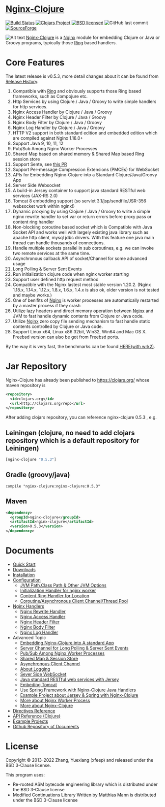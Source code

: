 [Nginx-Clojure](http://nginx-clojure.github.io)
=============

[![Build Status](https://travis-ci.com/nginx-clojure/nginx-clojure.svg?branch=master)](https://app.travis-ci.com/github/nginx-clojure/nginx-clojure)
[![Clojars Project](https://img.shields.io/clojars/v/nginx-clojure.svg)](https://clojars.org/nginx-clojure)
[![BSD licensed](https://img.shields.io/badge/license-BSD-blue.svg)](./LICENSE)
![GitHub last commit](https://img.shields.io/github/last-commit/nginx-clojure/nginx-clojure)
[![SourceForge](https://img.shields.io/sourceforge/dt/nginx-clojure)](https://sourceforge.net/projects/nginx-clojure/files/)


![Alt text](logo.png) [Nginx-Clojure](http://nginx-clojure.github.io) is a [Nginx](http://nginx.org/) module for embedding Clojure or Java or Groovy programs, typically those [Ring](https://github.com/ring-clojure/ring/blob/master/SPEC) based handlers.


Core Features
=================

The latest release is v0.5.3, more detail changes about it can be found from [Release History](//nginx-clojure.github.io/downloads.html).

1. Compatible with [Ring](https://github.com/ring-clojure/ring/blob/master/SPEC) and obviously supports those Ring based frameworks, such as Compojure etc.
1. Http Services by  using Clojure / Java / Groovy to write simple handlers for http services.
1. Nginx Access Handler by Clojure / Java / Groovy
1. Nginx Header Filter by Clojure / Java / Groovy
1. Nginx Body Filter by Clojure / Java / Groovy
1. Nginx Log Handler by Clojure / Java / Groovy
1. HTTP V2 support in both standard edition and embedded edition which are compiled against Nginx 1.18.0+
1. Support Java 9, 10, 11, 12
1. Pub/Sub Among Nginx Worker Processes
1. Shared Map based on shared memory & Shared Map based Ring session store
1. Support Sente, see [this PR](https://github.com/ptaoussanis/sente/pull/160)
1. Support Per-message Compression Extensions (PMCEs) for WebSocket
1. APIs for Embedding Nginx-Clojure into a Standard Clojure/Java/Groovy App
1. Server Side Websocket
1. A build-in Jersey container to support java standard RESTful web services (JAX-RS 2.0)
1. Tomcat 8 embedding support (so servlet 3.1/jsp/sendfile/JSR-356 websocket work within nginx!)
1. Dynamic proxying by using Clojure / Java / Groovy to write a simple nginx rewrite handler to set var or return errors before proxy pass or content ring handler
1. Non-blocking coroutine based socket which is Compatible with Java Socket API and works well with largely existing java library such as apache http client, mysql jdbc drivers. 
With this feature  one java main thread can handle thousands of connections.
1. Handle multiple sockets parallel in sub coroutines, e.g. we can invoke two remote services at the same time.
1. Asynchronous callback API of socket/Channel  for some advanced usage
1. Long Polling & Server Sent Events
1. Run initialization clojure code when nginx worker starting
1. Support user defined http request method
1. Compatible with the Nginx lastest most stable version 1.20.2. (Nginx 1.18.x, 1.14.x, 1.12.x, 1.8.x, 1.6.x, 1.4.x is also ok, older version is not tested and maybe works.)
1. One of  benifits of [Nginx](http://nginx.org/) is worker processes are automatically restarted by a master process if they crash
1. Utilize lazy headers and direct memory operation between [Nginx](http://nginx.org/) and JVM to fast handle dynamic contents from Clojure or Java code.
1. Utilize [Nginx](http://nginx.org/) zero copy file sending mechanism to fast handle static contents controlled by Clojure or Java code.
1. Support Linux x64, Linux x86 32bit, Win32, Win64  and Mac OS X. Freebsd version can also be got from Freebsd ports.

By the way it is very fast, the benchmarks can be found [HERE(with wrk2)](https://github.com/ptaoussanis/clojure-web-server-benchmarks/).

Jar Repository
================

Nginx-Clojure has already been published to https://clojars.org/ whose maven repository is 

```xml
<repository>
  <id>clojars.org</id>
  <url>http://clojars.org/repo</url>
</repository>
``` 

After adding clojars repository, you can reference nginx-clojure 0.5.3 , e.g.

 Leiningen (clojure, no need to add clojars repository which is a default repository for Leiningen) 
-----------------
 
```clojure
[nginx-clojure "0.5.3"]
```
Gradle (groovy/java)
-----------------
 
```
compile "nginx-clojure:nginx-clojure:0.5.3"
```
Maven
-----------------
 
```xml
<dependency>
  <groupId>nginx-clojure</groupId>
  <artifactId>nginx-clojure</artifactId>
  <version>0.5.3</version>
</dependency>
```

Documents
=================


- [Quick Start](http://nginx-clojure.github.io/quickstart.html)
- [Downloads](http://nginx-clojure.github.io/downloads.html)
- [Installation](http://nginx-clojure.github.io/installation.html)
- [Configuration](http://nginx-clojure.github.io/configuration.html)
    - [JVM Path,Class Path & Other JVM Options](http://nginx-clojure.github.io/configuration.html#user-content-21-jvm-path--class-path--other-jvm-options)
    - [Initialization Handler for nginx worker](http://nginx-clojure.github.io/configuration.html#user-content-22-initialization-handler-for-nginx-worker)
    - [Content Ring Handler for Location](http://nginx-clojure.github.io/configuration.html#user-content-23-content-ring-handler-for-location)
    - [Coroutine/Asynchronous Client Channel/Thread Pool](http://nginx-clojure.github.io/configuration.html#user-content-24-chose--coroutine-based-socket-or-asynchronous-socketchannel-or-thread-pool-for-slow-io-operations)
- [Nginx Handlers](http://nginx-clojure.github.io/configuration.html#user-content-25-nginx-rewrite-handler)
    - [Nginx Rewrite Handler](http://nginx-clojure.github.io/configuration.html#user-content-25-nginx-rewrite-handler)
    - [Nginx Access Handler](http://nginx-clojure.github.io/configuration.html#user-content-26-nginx-access-handler)
    - [Nginx Header Filter](http://nginx-clojure.github.io/configuration.html#user-content-27-nginx-header-filter)
    - [Nginx Body Filter](http://nginx-clojure.github.io/configuration.html#user-content-28-nginx-body-filter)
    - [Nginx Log Handler](http://nginx-clojure.github.io/configuration.html#user-content-29-nginx-log-handler)
- Advanced Topic
    - [Embedding Nginx-Clojure into A standard App](http://nginx-clojure.github.io/embed.html)
    - [Server Channel for Long Polling & Server Sent Events](http://nginx-clojure.github.io/more.html#user-content-34-server-channel-for-long-polling--server-sent-events-sse)
    - [Pub/Sub Among Nginx Worker Processes](http://nginx-clojure.github.io/subpub.html)
    - [Shared Map & Session Store](http://nginx-clojure.github.io/sharedmap.html)
    - [Asynchronous Client Channel](http://nginx-clojure.github.io/more.html#user-content-36-asynchronous-client-channel)
    - [About Logging](http://nginx-clojure.github.io/more.html#user-content-37--about-logging)
    - [Sever Side WebSocket](http://nginx-clojure.github.io/more.html#user-content-38--sever-side-websocket)
    - [Java standard RESTful web services with Jersey](http://nginx-clojure.github.io/more.html#user-content-39--java-standard-restful-web-services-with-jersey)
    - [Embeding Tomcat](http://nginx-clojure.github.io/more.html#user-content-310-embeding-tomcat)
    - [Use Spring Framework with Nginx-Clojure Java Handlers](https://github.com/nginx-clojure/nginx-clojure/tree/master/example-projects/spring-core-example)
    - [Example Project about Jersey & Spring with Nginx-Clojure](https://github.com/nginx-clojure/nginx-clojure/tree/master/example-projects/jersey-spring-example)
    - [More about Nginx Worker Process](http://nginx-clojure.github.io/more.html#user-content-311-more-about-nginx-worker-process)
    - [More about Nginx-Clojure](http://nginx-clojure.github.io/more.html)
- [Directives Reference](http://nginx-clojure.github.io/directives.html)
- [API Reference (Clojure)](http://nginx-clojure.github.io/api/)
- [Example Projects](https://github.com/nginx-clojure/nginx-clojure/tree/master/example-projects)
- [Github Repository of Documents](https://github.com/nginx-clojure/nginx-clojure.github.io)


License
=================
Copyright © 2013-2022 Zhang, Yuexiang (xfeep) and released under the BSD 3-Clause license.

This program uses:
* Re-rooted ASM bytecode engineering library which is distributed under the BSD 3-Clause license
* Modified Continuations Library Written by Matthias Mann  is distributed under the BSD 3-Clause license
